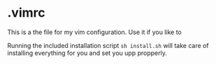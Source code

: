 # .vimrc
This is a the file for my vim configuration. Use it if you like to

Running the included installation script ```sh install.sh``` will take care of installing
everything for you and set you upp propperly.
